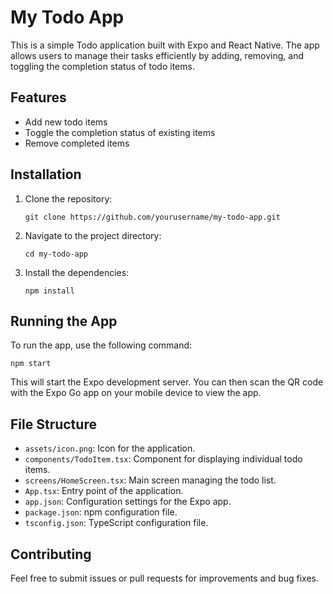 # My Todo App

This is a simple Todo application built with Expo and React Native. The app allows users to manage their tasks efficiently by adding, removing, and toggling the completion status of todo items.

## Features

- Add new todo items
- Toggle the completion status of existing items
- Remove completed items

## Installation

1. Clone the repository:
   ```
   git clone https://github.com/yourusername/my-todo-app.git
   ```

2. Navigate to the project directory:
   ```
   cd my-todo-app
   ```

3. Install the dependencies:
   ```
   npm install
   ```

## Running the App

To run the app, use the following command:
```
npm start
```

This will start the Expo development server. You can then scan the QR code with the Expo Go app on your mobile device to view the app.

## File Structure

- `assets/icon.png`: Icon for the application.
- `components/TodoItem.tsx`: Component for displaying individual todo items.
- `screens/HomeScreen.tsx`: Main screen managing the todo list.
- `App.tsx`: Entry point of the application.
- `app.json`: Configuration settings for the Expo app.
- `package.json`: npm configuration file.
- `tsconfig.json`: TypeScript configuration file.

## Contributing

Feel free to submit issues or pull requests for improvements and bug fixes.